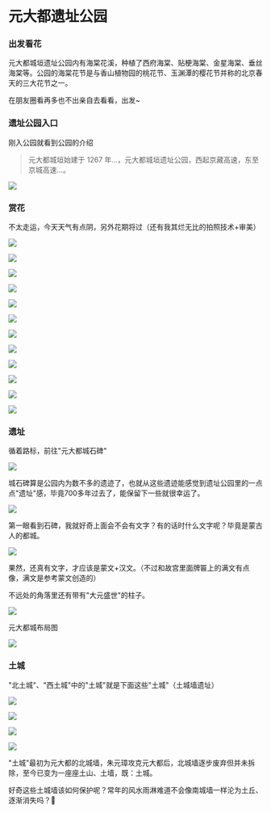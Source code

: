 # 元大都遗址公园

### 出发看花

元大都城垣遗址公园内有海棠花溪，种植了西府海棠、贴梗海棠、金星海棠、垂丝海棠等。公园的海棠花节是与香山植物园的桃花节、玉渊潭的樱花节并称的北京春天的三大花节之一。

在朋友圈看再多也不出亲自去看看，出发~

### 遗址公园入口

刚入公园就看到公园的介绍

> 元大都城垣始建于 1267 年...，元大都城垣遗址公园，西起京藏高速，东至京城高速...。

![](https://fudongdong-statics.oss-cn-beijing.aliyuncs.com/images/20220417/a31fa9c0439748329093a296747b2774.png?x-oss-process=image/auto-orient,1/interlace,1/quality,q_50/format,jpg)

### 赏花

不太走运，今天天气有点阴，另外花期将过（还有我其烂无比的拍照技术+审美）

![](https://fudongdong-statics.oss-cn-beijing.aliyuncs.com/images/20220417/ed457ea07f104e9597abcc7de6a8774a.png?x-oss-process=image/auto-orient,1/interlace,1/quality,q_50/format,jpg)

![](https://fudongdong-statics.oss-cn-beijing.aliyuncs.com/images/20220417/b42023e06afc49a29fa6c8c50b3725a1.png?x-oss-process=image/auto-orient,1/interlace,1/quality,q_50/format,jpg)

![](https://fudongdong-statics.oss-cn-beijing.aliyuncs.com/images/20220417/6e2b479ed2184a02bfb0977f2bcfba8b.png?x-oss-process=image/auto-orient,1/interlace,1/quality,q_50/format,jpg)

![](https://fudongdong-statics.oss-cn-beijing.aliyuncs.com/images/20220417/d05c1bcffe8a4c9189e2120454883661.png?x-oss-process=image/auto-orient,1/interlace,1/quality,q_50/format,jpg)

![](https://fudongdong-statics.oss-cn-beijing.aliyuncs.com/images/20220417/e35c47501e3d42d0aee33833f6e0215a.png?x-oss-process=image/auto-orient,1/interlace,1/quality,q_50/format,jpg)

![](https://fudongdong-statics.oss-cn-beijing.aliyuncs.com/images/20220417/2935566c861a4d09a10cf1e513784352.png?x-oss-process=image/auto-orient,1/interlace,1/quality,q_50/format,jpg)

![](https://fudongdong-statics.oss-cn-beijing.aliyuncs.com/images/20220417/81c3513665754a2cb715f24cfc2b7fed.png?x-oss-process=image/auto-orient,1/interlace,1/quality,q_50/format,jpg)

![](https://fudongdong-statics.oss-cn-beijing.aliyuncs.com/images/20220417/4fca6ac834454c42ac0bbb791610c3b4.png?x-oss-process=image/auto-orient,1/interlace,1/quality,q_50/format,jpg)

![](https://fudongdong-statics.oss-cn-beijing.aliyuncs.com/images/20220417/1c7db4fe2bc7410ca721238552f39bd8.png?x-oss-process=image/auto-orient,1/interlace,1/quality,q_50/format,jpg)

![](https://fudongdong-statics.oss-cn-beijing.aliyuncs.com/images/20220417/f7acb79841e5494fbe26d829acc5cddd.png?x-oss-process=image/auto-orient,1/interlace,1/quality,q_50/format,jpg)

![](https://fudongdong-statics.oss-cn-beijing.aliyuncs.com/images/20220417/95b0900a1308447aa22a648b3af1859a.png?x-oss-process=image/auto-orient,1/interlace,1/quality,q_50/format,jpg)

![](https://fudongdong-statics.oss-cn-beijing.aliyuncs.com/images/20220417/d6b0c1b7f25e473fa327a6bff1f75381.png?x-oss-process=image/auto-orient,1/interlace,1/quality,q_50/format,jpg)

### 遗址

循着路标，前往"元大都城石碑"

![](https://fudongdong-statics.oss-cn-beijing.aliyuncs.com/images/20220417/c9bf460b6889412fb55e64f9ecf7c4c8.png?x-oss-process=image/auto-orient,1/interlace,1/quality,q_50/format,jpg)

城石碑算是公园内为数不多的遗迹了，也就从这些遗迹能感觉到遗址公园里的一点点"遗址"感，毕竟700多年过去了，能保留下一些就很幸运了。

![](https://fudongdong-statics.oss-cn-beijing.aliyuncs.com/images/20220417/afe3cc7ac11d4fcb981afe9391392c34.png?x-oss-process=image/auto-orient,1/interlace,1/quality,q_50/format,jpg)

第一眼看到石碑，我就好奇上面会不会有文字？有的话时什么文字呢？毕竟是蒙古人的都城。

![](https://fudongdong-statics.oss-cn-beijing.aliyuncs.com/images/20220417/ffb039decd1e47a8ae41abf4a1ceede4.png?x-oss-process=image/auto-orient,1/interlace,1/quality,q_50/format,jpg)

果然，还真有文字，才应该是蒙文+汉文。（不过和故宫里面牌匾上的满文有点像，满文是参考蒙文创造的）

不远处的角落里还有带有"大元盛世"的柱子。

![](https://fudongdong-statics.oss-cn-beijing.aliyuncs.com/images/20220417/96fb2587f7294f3aae82bd570876ad2c.png?x-oss-process=image/auto-orient,1/interlace,1/quality,q_50/format,jpg)

元大都城布局图

![](https://fudongdong-statics.oss-cn-beijing.aliyuncs.com/images/20220417/6ab58d57c3b94d48bdf970ac086ff8ab.png?x-oss-process=image/auto-orient,1/interlace,1/quality,q_50/format,jpg)

### 土城

"北土城"、"西土城"中的"土城"就是下面这些"土城"（土城墙遗址）

![](https://fudongdong-statics.oss-cn-beijing.aliyuncs.com/images/20220417/72b1478888354146bb8695400317f687.png?x-oss-process=image/auto-orient,1/interlace,1/quality,q_50/format,jpg)

![](https://fudongdong-statics.oss-cn-beijing.aliyuncs.com/images/20220417/aba867aa006b4a2d9af00274709a1519.png?x-oss-process=image/auto-orient,1/interlace,1/quality,q_50/format,jpg)

![](https://fudongdong-statics.oss-cn-beijing.aliyuncs.com/images/20220417/e99fe9c942154fcf87370b4996c0e8ac.png?x-oss-process=image/auto-orient,1/interlace,1/quality,q_50/format,jpg)

![](https://fudongdong-statics.oss-cn-beijing.aliyuncs.com/images/20220417/ab8a9481055d41218c724745bf578169.png?x-oss-process=image/auto-orient,1/interlace,1/quality,q_50/format,jpg)

"土城"最初为元大都的北城墙，朱元璋攻克元大都后，北城墙逐步废弃但并未拆除，至今已变为一座座土山、土墙，既：土城。

好奇这些土城墙该如何保护呢？常年的风水雨淋难道不会像南城墙一样沦为土丘、逐渐消失吗？🤔

<TheEnd />
